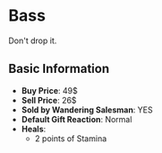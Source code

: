 # Bass

Don't drop it.

## Basic Information

- **Buy Price**: 49$
- **Sell Price**: 26$
- **Sold by Wandering Salesman**: YES
- **Default Gift Reaction**: Normal
- **Heals**:
  - 2 points of Stamina